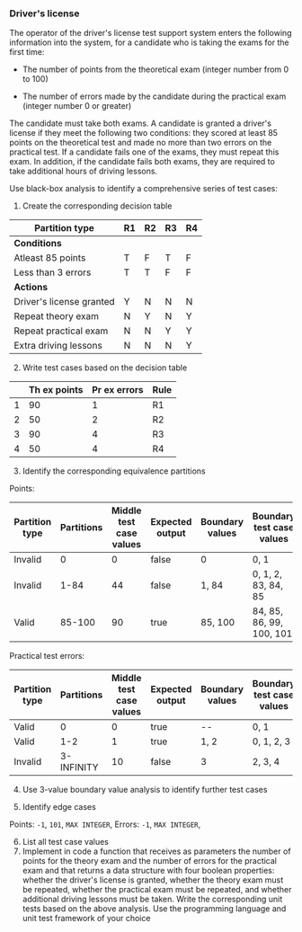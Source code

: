 ### Driver's license

The operator of the driver's license test support system enters the following information into the system, for a candidate who is taking the exams for the first time:

-   The number of points from the theoretical exam (integer number from 0 to 100)

-   The number of errors made by the candidate during the practical exam (integer number 0 or greater)

The candidate must take both exams. A candidate is granted a driver's license if they meet the following two conditions: they scored at least 85 points on the theoretical test and made no more than two errors on the practical test. If a candidate fails one of the exams, they must repeat this exam. In addition, if the candidate fails both exams, they are required to take additional hours of driving lessons.

Use black-box analysis to identify a comprehensive series of test cases:

1. Create the corresponding decision table

| Partition type           | R1  | R2  | R3  | R4  |
| ------------------------ | --- | --- | --- | --- |
| **Conditions**           |     |     |     |     |
| Atleast 85 points        | T   | F   | T   | F   |
| Less than 3 errors       | T   | T   | F   | F   |
| **Actions**              |     |     |     |     |
| Driver's license granted | Y   | N   | N   | N   |
| Repeat theory exam       | N   | Y   | N   | Y   |
| Repeat practical exam    | N   | N   | Y   | Y   |
| Extra driving lessons    | N   | N   | N   | Y   |

2. Write test cases based on the decision table

|     | Th ex points | Pr ex errors | Rule |
| --- | ------------ | ------------ | ---- |
| 1   | 90           | 1            | R1   |
| 2   | 50           | 2            | R2   |
| 3   | 90           | 4            | R3   |
| 4   | 50           | 4            | R4   |

3. Identify the corresponding equivalence partitions

Points:

| Partition type | Partitions | Middle test case values | Expected output | Boundary values | Boundary test case values |
| -------------- | ---------- | ----------------------- | --------------- | --------------- | ------------------------- |
| Invalid        | 0          | 0                       | false           | 0               | 0, 1                      |
| Invalid        | 1-84       | 44                      | false           | 1, 84           | 0, 1, 2, 83, 84, 85       |
| Valid          | 85-100     | 90                      | true            | 85, 100         | 84, 85, 86, 99, 100, 101  |

Practical test errors:

| Partition type | Partitions | Middle test case values | Expected output | Boundary values | Boundary test case values |
| -------------- | ---------- | ----------------------- | --------------- | --------------- | ------------------------- |
| Valid          | 0          | 0                       | true            | --              | 0, 1                      |
| Valid          | 1-2        | 1                       | true            | 1, 2            | 0, 1, 2, 3                |
| Invalid        | 3-INFINITY | 10                      | false           | 3               | 2, 3, 4                   |

4. Use 3-value boundary value analysis to identify further test cases

5. Identify edge cases

Points: `-1`, `101`, `MAX INTEGER`,
Errors: `-1`, `MAX INTEGER`,

6. List all test case values
7. Implement in code a function that receives as parameters the number of points for the theory exam and the number of errors for the practical exam and that returns a data structure with four boolean properties: whether the driver's license is granted, whether the theory exam must be repeated, whether the practical exam must be repeated, and whether additional driving lessons must be taken. Write the corresponding unit tests based on the above analysis. Use the programming language and unit test framework of your choice
